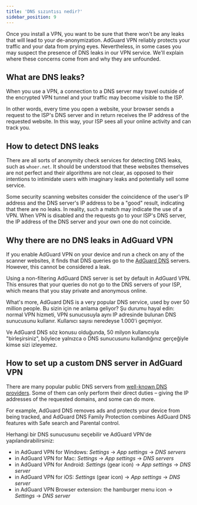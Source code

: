 ```yaml
---
title: 'DNS sızıntısı nedir?'
sidebar_position: 9
---
```


Once you install a VPN, you want to be sure that there won't be any leaks that will lead to your de-anonymization. AdGuard VPN reliably protects your traffic and your data from prying eyes. Nevertheless, in some cases you may suspect the presence of DNS leaks in our VPN service. We'll explain where these concerns come from and why they are unfounded.

## What are DNS leaks?

When you use a VPN, a connection to a DNS server may travel outside of the encrypted VPN tunnel and your traffic may become visible to the ISP.

In other words, every time you open a website, your browser sends a request to the ISP's DNS server and in return receives the IP address of the requested website. In this way, your ISP sees all your online activity and can track you.

## How to detect DNS leaks

There are all sorts of anonymity check services for detecting DNS leaks, such as `whoer.net`. It should be understood that these websites themselves are not perfect and their algorithms are not clear, as opposed to their intentions to intimidate users with imaginary leaks and potentially sell some service.

Some security scanning websites consider the coincidence of the user's IP address and the DNS server's IP address to be a "good" result, indicating that there are no leaks. In reality, such a match may indicate the use of a VPN. When VPN is disabled and the requests go to your ISP's DNS server, the IP address of the DNS server and your own one do not coincide.

## Why there are no DNS leaks in AdGuard VPN

If you enable AdGuard VPN on your device and run a check on any of the scanner websites, it finds that DNS queries go to the [AdGuard DNS](https://adguard-dns.io) servers. However, this cannot be considered a leak.

Using a non-filtering AdGuard DNS server is set by default in AdGuard VPN. This ensures that your queries do not go to the DNS servers of your ISP, which means that you stay private and anonymous online.

What's more, AdGuard DNS is a very popular DNS service, used by over 50 million people. Bu sizin için ne anlama geliyor? Şu durumu hayal edin: normal VPN hizmeti, VPN sunucusuyla aynı IP adresinde bulunan DNS sunucusunu kullanır. Kullanıcı sayısı neredeyse 1.000'i geçmiyor.

Ve AdGuard DNS söz konusu olduğunda, 50 milyon kullanıcıyla "birleşirsiniz", böylece yalnızca o DNS sunucusunu kullandığınız gerçeğiyle kimse sizi izleyemez.

## How to set up a custom DNS server in AdGuard VPN

There are many popular public DNS servers from [well-known DNS providers](https://adguard-dns.io/kb/general/dns-providers). Some of them can only perform their direct duties – giving the IP addresses of the requested domains, and some can do more.

For example, AdGuard DNS removes ads and protects your device from being tracked, and AdGuard DNS Family Protection combines AdGuard DNS features with Safe search and Parental control.

Herhangi bir DNS sunucusunu seçebilir ve AdGuard VPN'de yapılandırabilirsiniz:

* in AdGuard VPN for Windows: *Settings* → *App settings* → *DNS servers*
* in AdGuard VPN for Mac: *Settings* → *App settings* → *DNS servers*
* in AdGuard VPN for Android: *Settings* (gear icon) → *App settings* → *DNS server*
* in AdGuard VPN for iOS: *Settings* (gear icon) → *App settings* → *DNS server*
* in AdGuard VPN Browser extension: the hamburger menu icon → *Settings* → *DNS server*
